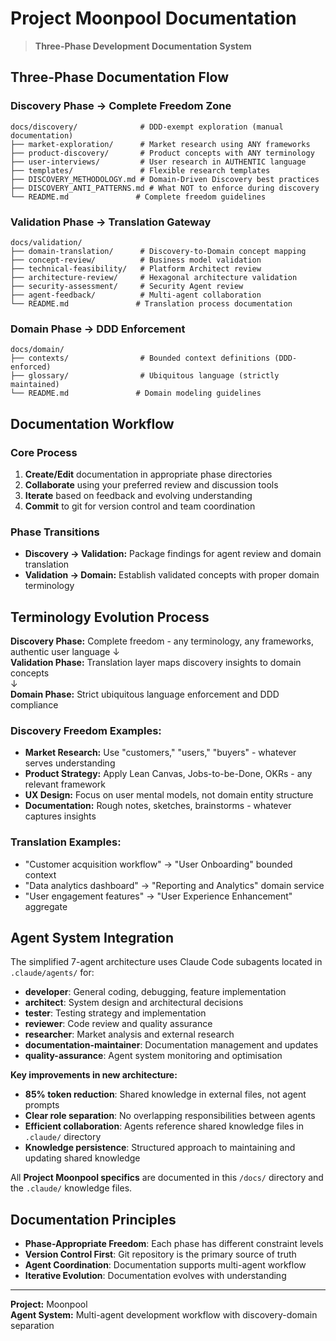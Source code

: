 # Project Moonpool Documentation

> **Three-Phase Development Documentation System**

## Three-Phase Documentation Flow

### Discovery Phase → Complete Freedom Zone
```
docs/discovery/              # DDD-exempt exploration (manual documentation)
├── market-exploration/      # Market research using ANY frameworks
├── product-discovery/       # Product concepts with ANY terminology  
├── user-interviews/         # User research in AUTHENTIC language
├── templates/               # Flexible research templates
├── DISCOVERY_METHODOLOGY.md # Domain-Driven Discovery best practices
├── DISCOVERY_ANTI_PATTERNS.md # What NOT to enforce during discovery
└── README.md               # Complete freedom guidelines
```

### Validation Phase → Translation Gateway
```
docs/validation/
├── domain-translation/      # Discovery-to-Domain concept mapping
├── concept-review/          # Business model validation
├── technical-feasibility/   # Platform Architect review
├── architecture-review/     # Hexagonal architecture validation
├── security-assessment/     # Security Agent review
├── agent-feedback/          # Multi-agent collaboration
└── README.md               # Translation process documentation
```

### Domain Phase → DDD Enforcement
```
docs/domain/
├── contexts/                # Bounded context definitions (DDD-enforced)
├── glossary/                # Ubiquitous language (strictly maintained)
└── README.md               # Domain modeling guidelines
```

## Documentation Workflow

### Core Process
1. **Create/Edit** documentation in appropriate phase directories
2. **Collaborate** using your preferred review and discussion tools
3. **Iterate** based on feedback and evolving understanding
4. **Commit** to git for version control and team coordination

### Phase Transitions
- **Discovery → Validation:** Package findings for agent review and domain translation
- **Validation → Domain:** Establish validated concepts with proper domain terminology

## Terminology Evolution Process

**Discovery Phase:** Complete freedom - any terminology, any frameworks, authentic user language
↓  
**Validation Phase:** Translation layer maps discovery insights to domain concepts  
↓  
**Domain Phase:** Strict ubiquitous language enforcement and DDD compliance

### Discovery Freedom Examples:
- **Market Research:** Use "customers," "users," "buyers" - whatever serves understanding
- **Product Strategy:** Apply Lean Canvas, Jobs-to-be-Done, OKRs - any relevant framework
- **UX Design:** Focus on user mental models, not domain entity structure
- **Documentation:** Rough notes, sketches, brainstorms - whatever captures insights

### Translation Examples:
- "Customer acquisition workflow" → "User Onboarding" bounded context
- "Data analytics dashboard" → "Reporting and Analytics" domain service
- "User engagement features" → "User Experience Enhancement" aggregate

## Agent System Integration

The simplified 7-agent architecture uses Claude Code subagents located in `.claude/agents/` for:
- **developer**: General coding, debugging, feature implementation
- **architect**: System design and architectural decisions
- **tester**: Testing strategy and implementation  
- **reviewer**: Code review and quality assurance
- **researcher**: Market analysis and external research
- **documentation-maintainer**: Documentation management and updates
- **quality-assurance**: Agent system monitoring and optimisation

**Key improvements in new architecture:**
- **85% token reduction**: Shared knowledge in external files, not agent prompts
- **Clear role separation**: No overlapping responsibilities between agents
- **Efficient collaboration**: Agents reference shared knowledge files in `.claude/` directory
- **Knowledge persistence**: Structured approach to maintaining and updating shared knowledge

All **Project Moonpool specifics** are documented in this `/docs/` directory and the `.claude/` knowledge files.

## Documentation Principles

- **Phase-Appropriate Freedom**: Each phase has different constraint levels
- **Version Control First**: Git repository is the primary source of truth
- **Agent Coordination**: Documentation supports multi-agent workflow
- **Iterative Evolution**: Documentation evolves with understanding

---

**Project:** Moonpool  
**Agent System:** Multi-agent development workflow with discovery-domain separation